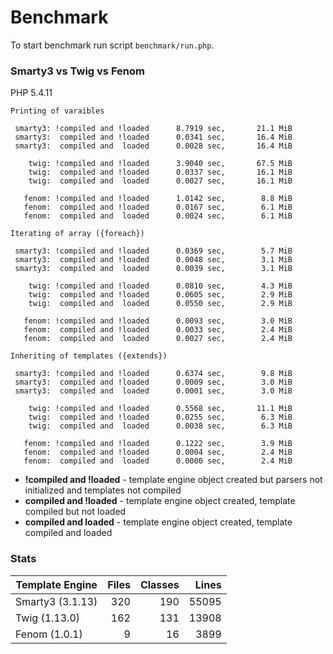 Benchmark
=========

To start benchmark run script `benchmark/run.php`.

### Smarty3 vs Twig vs Fenom

PHP 5.4.11

    Printing of varaibles

     smarty3: !compiled and !loaded      8.7919 sec,       21.1 MiB
     smarty3:  compiled and !loaded      0.0341 sec,       16.4 MiB
     smarty3:  compiled and  loaded      0.0028 sec,       16.4 MiB

        twig: !compiled and !loaded      3.9040 sec,       67.5 MiB
        twig:  compiled and !loaded      0.0337 sec,       16.1 MiB
        twig:  compiled and  loaded      0.0027 sec,       16.1 MiB

       fenom: !compiled and !loaded      1.0142 sec,        8.8 MiB
       fenom:  compiled and !loaded      0.0167 sec,        6.1 MiB
       fenom:  compiled and  loaded      0.0024 sec,        6.1 MiB

    Iterating of array ({foreach})

     smarty3: !compiled and !loaded      0.0369 sec,        5.7 MiB
     smarty3:  compiled and !loaded      0.0048 sec,        3.1 MiB
     smarty3:  compiled and  loaded      0.0039 sec,        3.1 MiB

        twig: !compiled and !loaded      0.0810 sec,        4.3 MiB
        twig:  compiled and !loaded      0.0605 sec,        2.9 MiB
        twig:  compiled and  loaded      0.0550 sec,        2.9 MiB

       fenom: !compiled and !loaded      0.0093 sec,        3.0 MiB
       fenom:  compiled and !loaded      0.0033 sec,        2.4 MiB
       fenom:  compiled and  loaded      0.0027 sec,        2.4 MiB

    Inheriting of templates ({extends})

     smarty3: !compiled and !loaded      0.6374 sec,        9.8 MiB
     smarty3:  compiled and !loaded      0.0009 sec,        3.0 MiB
     smarty3:  compiled and  loaded      0.0001 sec,        3.0 MiB

        twig: !compiled and !loaded      0.5568 sec,       11.1 MiB
        twig:  compiled and !loaded      0.0255 sec,        6.3 MiB
        twig:  compiled and  loaded      0.0038 sec,        6.3 MiB

       fenom: !compiled and !loaded      0.1222 sec,        3.9 MiB
       fenom:  compiled and !loaded      0.0004 sec,        2.4 MiB
       fenom:  compiled and  loaded      0.0000 sec,        2.4 MiB

* **!compiled and !loaded** - template engine object created but parsers not initialized and templates not compiled
* **compiled and !loaded** - template engine object created, template compiled but not loaded
* **compiled and  loaded** - template engine object created, template compiled and loaded

### Stats

| Template Engine | Files  | Classes  |  Lines |
| --------------- | ------:| --------:| ------:|
| Smarty3 (3.1.13)|    320 |      190 |  55095 |
| Twig (1.13.0)   |    162 |      131 |  13908 |
| Fenom (1.0.1)   |      9 |       16 |   3899 |

